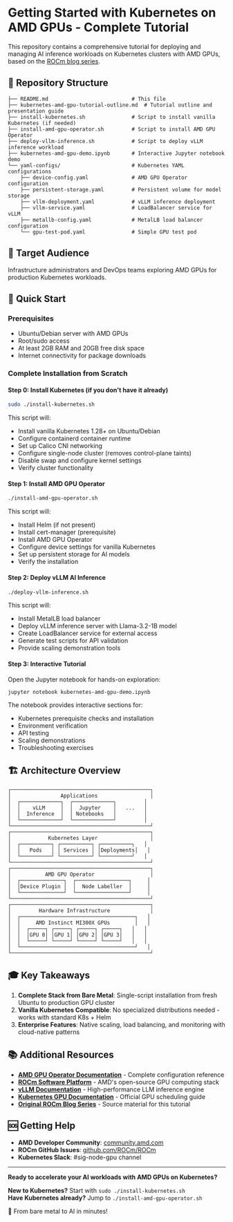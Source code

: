 # Getting Started with Kubernetes on AMD GPUs - Complete Tutorial

This repository contains a comprehensive tutorial for deploying and managing AI inference workloads on Kubernetes clusters with AMD GPUs, based on the [ROCm blog series](https://rocm.blogs.amd.com/artificial-intelligence/k8s-orchestration-part1/README.html).

## 📁 Repository Structure

```
├── README.md                           # This file
├── kubernetes-amd-gpu-tutorial-outline.md  # Tutorial outline and presentation guide
├── install-kubernetes.sh               # Script to install vanilla Kubernetes (if needed)
├── install-amd-gpu-operator.sh         # Script to install AMD GPU Operator
├── deploy-vllm-inference.sh            # Script to deploy vLLM inference workload
├── kubernetes-amd-gpu-demo.ipynb       # Interactive Jupyter notebook demo
└── yaml-configs/                       # Kubernetes YAML configurations
    ├── device-config.yaml              # AMD GPU Operator configuration
    ├── persistent-storage.yaml         # Persistent volume for model storage
    ├── vllm-deployment.yaml            # vLLM inference deployment
    ├── vllm-service.yaml               # LoadBalancer service for vLLM
    ├── metallb-config.yaml             # MetalLB load balancer configuration
    └── gpu-test-pod.yaml               # Simple GPU test pod
```

## 🎯 Target Audience

Infrastructure administrators and DevOps teams exploring AMD GPUs for production Kubernetes workloads.

## 🚀 Quick Start

### Prerequisites

- Ubuntu/Debian server with AMD GPUs
- Root/sudo access
- At least 2GB RAM and 20GB free disk space
- Internet connectivity for package downloads

### Complete Installation from Scratch

#### Step 0: Install Kubernetes (if you don't have it already)

```bash
sudo ./install-kubernetes.sh
```

This script will:
- Install vanilla Kubernetes 1.28+ on Ubuntu/Debian
- Configure containerd container runtime
- Set up Calico CNI networking
- Configure single-node cluster (removes control-plane taints)
- Disable swap and configure kernel settings
- Verify cluster functionality

#### Step 1: Install AMD GPU Operator

```bash
./install-amd-gpu-operator.sh
```

This script will:
- Install Helm (if not present)
- Install cert-manager (prerequisite)
- Install AMD GPU Operator
- Configure device settings for vanilla Kubernetes
- Set up persistent storage for AI models
- Verify the installation

#### Step 2: Deploy vLLM AI Inference

```bash
./deploy-vllm-inference.sh
```

This script will:
- Install MetalLB load balancer
- Deploy vLLM inference server with Llama-3.2-1B model
- Create LoadBalancer service for external access
- Generate test scripts for API validation
- Provide scaling demonstration tools

#### Step 3: Interactive Tutorial

Open the Jupyter notebook for hands-on exploration:

```bash
jupyter notebook kubernetes-amd-gpu-demo.ipynb
```

The notebook provides interactive sections for:
- Kubernetes prerequisite checks and installation
- Environment verification
- API testing
- Scaling demonstrations
- Troubleshooting exercises

## 🏗️ Architecture Overview

```
┌─────────────────────────────────────────────┐
│                Applications                 │
│  ┌─────────────┐  ┌─────────────┐         │
│  │    vLLM     │  │  Jupyter    │   ...   │
│  │  Inference  │  │ Notebooks   │         │
│  └─────────────┘  └─────────────┘         │
└─────────────────────────────────────────────┘
┌─────────────────────────────────────────────┐
│            Kubernetes Layer                 │
│  ┌──────────┐ ┌──────────┐ ┌──────────┐   │
│  │   Pods   │ │ Services │ │Deployments│   │
│  └──────────┘ └──────────┘ └──────────┘   │
└─────────────────────────────────────────────┘
┌─────────────────────────────────────────────┐
│           AMD GPU Operator                  │
│  ┌──────────────┐  ┌─────────────────┐     │
│  │Device Plugin │  │  Node Labeller  │     │
│  └──────────────┘  └─────────────────┘     │
└─────────────────────────────────────────────┘
┌─────────────────────────────────────────────┐
│         Hardware Infrastructure             │
│  ┌─────────────────────────────────────┐   │
│  │     AMD Instinct MI300X GPUs        │   │
│  │  ┌─────┐ ┌─────┐ ┌─────┐ ┌─────┐   │   │
│  │  │GPU 0│ │GPU 1│ │GPU 2│ │GPU 3│   │   │
│  │  └─────┘ └─────┘ └─────┘ └─────┘   │   │
│  └─────────────────────────────────────┘   │
└─────────────────────────────────────────────┘
```

## 🎓 Key Takeaways

1. **Complete Stack from Bare Metal**: Single-script installation from fresh Ubuntu to production GPU cluster
2. **Vanilla Kubernetes Compatible**: No specialized distributions needed - works with standard K8s + Helm
3. **Enterprise Features**: Native scaling, load balancing, and monitoring with cloud-native patterns

## 📚 Additional Resources

- **[AMD GPU Operator Documentation](https://rocm.github.io/gpu-operator/)** - Complete configuration reference
- **[ROCm Software Platform](https://rocm.docs.amd.com/)** - AMD's open-source GPU computing stack  
- **[vLLM Documentation](https://docs.vllm.ai/)** - High-performance LLM inference engine
- **[Kubernetes GPU Documentation](https://kubernetes.io/docs/tasks/manage-gpus/scheduling-gpus/)** - Official GPU scheduling guide
- **[Original ROCm Blog Series](https://rocm.blogs.amd.com/artificial-intelligence/k8s-orchestration-part1/README.html)** - Source material for this tutorial

## 🆘 Getting Help

- **AMD Developer Community**: [community.amd.com](https://community.amd.com)
- **ROCm GitHub Issues**: [github.com/ROCm/ROCm](https://github.com/ROCm/ROCm)
- **Kubernetes Slack**: #sig-node-gpu channel

---

**Ready to accelerate your AI workloads with AMD GPUs on Kubernetes?** 

**New to Kubernetes?** Start with `sudo ./install-kubernetes.sh`  
**Have Kubernetes already?** Jump to `./install-amd-gpu-operator.sh`

🚀 From bare metal to AI in minutes!

